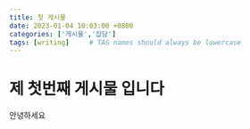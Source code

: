 ```yaml
---
title: 첫 게시물
date: 2023-01-04 10:03:00 +0800
categories: ['게시물','잡담']
tags: [writing]     # TAG names should always be lowercase
---
```


# 제 첫번째 게시물 입니다

안녕하세요
